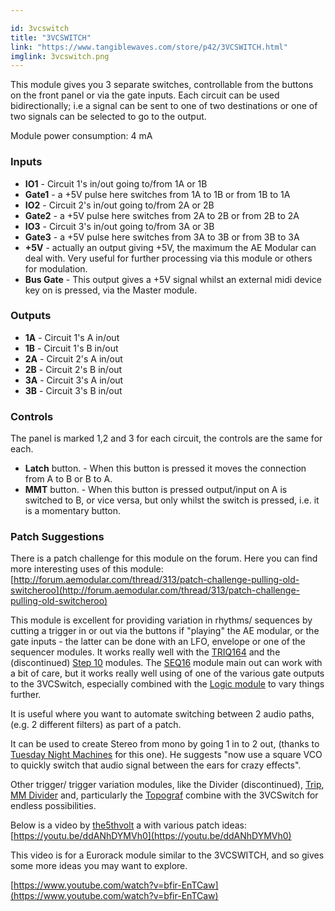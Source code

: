 ```yaml
---

id: 3vcswitch
title: "3VCSWITCH"
link: "https://www.tangiblewaves.com/store/p42/3VCSWITCH.html"
imglink: 3vcswitch.png
---
```





This module gives you 3 separate switches, controllable from the buttons on the front panel or via the gate inputs. Each circuit can be used bidirectionally; i.e a signal can be sent to one of two destinations or one of two signals can be selected to go to the output.

Module power consumption: 4 mA

### Inputs

*   **IO1** - Circuit 1's in/out going to/from 1A or 1B
*   **Gate1** - a +5V pulse here switches from 1A to 1B or from 1B to 1A
*   **IO2** - Circuit 2's in/out going to/from 2A or 2B
*   **Gate2** - a +5V pulse here switches from 2A to 2B or from 2B to 2A
*   **IO3** - Circuit 3's in/out going to/from 3A or 3B
*   **Gate3** - a +5V pulse here switches from 3A to 3B or from 3B to 3A
*   **+5V** - actually an output giving +5V, the maximum the AE Modular can deal with. Very useful for further processing via this module or others for modulation.
*   **Bus Gate** - This output gives a +5V signal whilst an external midi device key on is pressed, via the Master module.

### Outputs

*   **1A** - Circuit 1's A in/out
*   **1B** - Circuit 1's B in/out
*   **2A** - Circuit 2's A in/out
*   **2B** - Circuit 2's B in/out
*   **3A** - Circuit 3's A in/out
*   **3B** - Circuit 3's B in/out

### Controls

The panel is marked 1,2 and 3 for each circuit, the controls are the same for each.

*   **Latch** button. - When this button is pressed it moves the connection from A to B or B to A.
*   **MMT** button. - When this button is pressed output/input on A is switched to B, or vice versa, but only whilst the switch is pressed, i.e. it is a momentary button.

### Patch Suggestions

There is a patch challenge for this module on the forum. Here you can find more interesting uses of this module: [http://forum.aemodular.com/thread/313/patch-challenge-pulling-old-switcheroo](http://forum.aemodular.com/thread/313/patch-challenge-pulling-old-switcheroo)

This module is excellent for providing variation in rhythms/ sequences by cutting a trigger in or out via the buttons if "playing" the AE modular, or the gate inputs - the latter can be done with an LFO, envelope or one of the sequencer modules. It works really well with the [TRIQ164](https://wiki.aemodular.com/pmwiki.php/AeManual/TRIQ164) and the (discontinued) [Step 10](https://wiki.aemodular.com/pmwiki.php/AeManual/STEP10) modules. The [SEQ16](https://wiki.aemodular.com/pmwiki.php/AeManual/SEQ16) module main out can work with a bit of care, but it works really well using of one of the various gate outputs to the 3VCSwitch, especially combined with the [Logic module](https://wiki.aemodular.com/pmwiki.php/AeManual/LOGIC) to vary things further.

It is useful where you want to automate switching between 2 audio paths, (e.g. 2 different filters) as part of a patch.

It can be used to create Stereo from mono by going 1 in to 2 out, (thanks to [Tuesday Night Machines](https://wiki.aemodular.com/pmwiki.php/AeMusic/TheTuesdayNightMachines) for this one). He suggests "now use a square VCO to quickly switch that audio signal between the ears for crazy effects".

Other trigger/ trigger variation modules, like the Divider (discontinued), [Trip](https://wiki.aemodular.com/pmwiki.php/AeManual/TRIP), [MM Divider](https://wiki.aemodular.com/pmwiki.php/AeManual/MM-DIV) and, particularly the [Topograf](https://wiki.aemodular.com/pmwiki.php/AeManual/TOPOGRAF) combine with the 3VCSwitch for endless possibilities.

Below is a video by [the5thvolt](https://wiki.aemodular.com/pmwiki.php/Profiles/The5thvolt) a with various patch ideas: [https://youtu.be/ddANhDYMVh0](https://youtu.be/ddANhDYMVh0)

This video is for a Eurorack module similar to the 3VCSWITCH, and so gives some more ideas you may want to explore.

[https://www.youtube.com/watch?v=bfir-EnTCaw](https://www.youtube.com/watch?v=bfir-EnTCaw)

